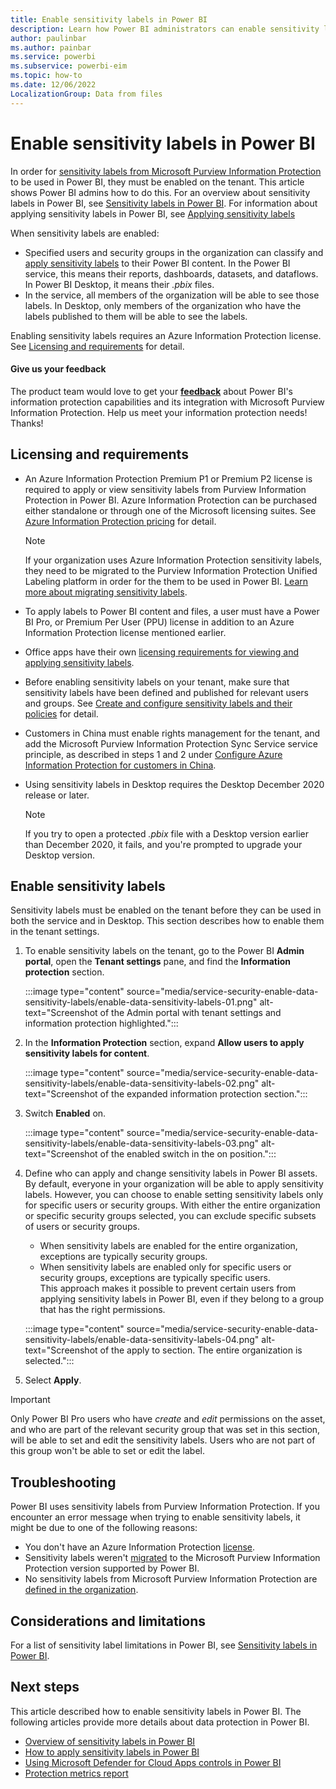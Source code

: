 ```yaml
---
title: Enable sensitivity labels in Power BI
description: Learn how Power BI administrators can enable sensitivity labels in Power BI.
author: paulinbar
ms.author: painbar
ms.service: powerbi
ms.subservice: powerbi-eim
ms.topic: how-to
ms.date: 12/06/2022
LocalizationGroup: Data from files
---
```

# Enable sensitivity labels in Power BI

In order for [sensitivity labels from Microsoft Purview Information Protection](/microsoft-365/compliance/sensitivity-labels) to be used in Power BI, they must be enabled on the tenant. This article shows Power BI admins how to do this. For an overview about sensitivity labels in Power BI, see [Sensitivity labels in Power BI](service-security-sensitivity-label-overview.md). For information about applying sensitivity labels in Power BI, see [Applying sensitivity labels](./service-security-apply-data-sensitivity-labels.md)

When sensitivity labels are enabled:

* Specified users and security groups in the organization can classify and [apply sensitivity labels](./service-security-apply-data-sensitivity-labels.md) to their Power BI content. In the Power BI service, this means their reports, dashboards, datasets, and dataflows. In Power BI Desktop, it means their *.pbix* files.
* In the service, all members of the organization will be able to see those labels. In Desktop, only members of the organization who have the labels published to them will be able to see the labels.

Enabling sensitivity labels requires an Azure Information Protection license. See [Licensing and requirements](#licensing-and-requirements) for detail.

#### Give us your feedback

The product team would love to get your **[feedback](https://forms.office.com/pages/responsepage.aspx?id=v4j5cvGGr0GRqy180BHbR-PPBJBIRPlBpEYIBVrF5lRUREtUREJJRzJZSzcyM1pZWU9LOUdSVkFKWC4u)** about Power BI's information protection capabilities and its integration with Microsoft Purview Information Protection. Help us meet your information protection needs! Thanks!

## Licensing and requirements

* An Azure Information Protection Premium P1 or Premium P2 license is required to apply or view sensitivity labels from Purview Information Protection in Power BI. Azure Information Protection can be purchased either standalone or through one of the Microsoft licensing suites. See [Azure Information Protection pricing](https://azure.microsoft.com/services/information-protection/) for detail.

    > [!NOTE]
    > If your organization uses Azure Information Protection sensitivity labels, they need to be migrated to the Purview Information Protection Unified Labeling platform in order for the them to be used in Power BI. [Learn more about migrating sensitivity labels](/azure/information-protection/configure-policy-migrate-labels).

* To apply labels to Power BI content and files, a user must have a Power BI Pro, or Premium Per User (PPU) license in addition to an Azure Information Protection license mentioned earlier.

* Office apps have their own [licensing requirements for viewing and applying sensitivity labels](/microsoft-365/compliance/get-started-with-sensitivity-labels#subscription-and-licensing-requirements-for-sensitivity-labels).

* Before enabling sensitivity labels on your tenant, make sure that sensitivity labels have been defined and published for relevant users and groups. See [Create and configure sensitivity labels and their policies](/microsoft-365/compliance/create-sensitivity-labels) for detail.

* Customers in China must enable rights management for the tenant, and add the Microsoft Purview Information Protection Sync Service service principle, as described in steps 1 and 2 under [Configure Azure Information Protection for customers in China](/microsoft-365/admin/services-in-china/parity-between-azure-information-protection?view=o365-21vianet&preserve-view=true#configure-aip-for-customers-in-china).

* Using sensitivity labels in Desktop requires the Desktop December 2020 release or later.

    > [!NOTE]
    > If you try to open a protected *.pbix* file with a Desktop version earlier than December 2020, it fails, and you're prompted to upgrade your Desktop version.

## Enable sensitivity labels

Sensitivity labels must be enabled on the tenant before they can be used in both the service and in Desktop. This section describes how to enable them in the tenant settings.

1. To enable sensitivity labels on the tenant, go to the Power BI **Admin portal**, open the **Tenant settings** pane, and find the **Information protection** section.

   :::image type="content" source="media/service-security-enable-data-sensitivity-labels/enable-data-sensitivity-labels-01.png" alt-text="Screenshot of the Admin portal with tenant settings and information protection highlighted.":::

1. In the **Information Protection** section, expand **Allow users to apply sensitivity labels for content**.

   :::image type="content" source="media/service-security-enable-data-sensitivity-labels/enable-data-sensitivity-labels-02.png" alt-text="Screenshot of the expanded information protection section.":::

1. Switch **Enabled** on.

   :::image type="content" source="media/service-security-enable-data-sensitivity-labels/enable-data-sensitivity-labels-03.png" alt-text="Screenshot of the enabled switch in the on position.":::

1. Define who can apply and change sensitivity labels in Power BI assets. By default, everyone in your organization will be able to apply sensitivity labels. However, you can choose to enable setting sensitivity labels only for specific users or security groups. With either the entire organization or specific security groups selected, you can exclude specific subsets of users or security groups.

   * When sensitivity labels are enabled for the entire organization, exceptions are typically security groups.
   * When sensitivity labels are enabled only for specific users or security groups, exceptions are typically specific users.  
    This approach makes it possible to prevent certain users from applying sensitivity labels in Power BI, even if they belong to a group that has the right permissions.

   :::image type="content" source="media/service-security-enable-data-sensitivity-labels/enable-data-sensitivity-labels-04.png" alt-text="Screenshot of the apply to section. The entire organization is selected.":::

1. Select **Apply**.

> [!IMPORTANT]
> Only Power BI Pro users who have *create* and *edit* permissions on the asset, and who are part of the relevant security group that was set in this section, will be able to set and edit the sensitivity labels. Users who are not part of this group won't be able to set or edit the label.

## Troubleshooting

Power BI uses sensitivity labels from Purview Information Protection.  If you encounter an error message when trying to enable sensitivity labels, it might be due to one of the following reasons:

* You don't have an Azure Information Protection [license](#licensing-and-requirements).
* Sensitivity labels weren't [migrated](#enable-sensitivity-labels) to the Microsoft Purview Information Protection version supported by Power BI.
* No sensitivity labels from Microsoft Purview Information Protection are [defined in the organization](#enable-sensitivity-labels).

## Considerations and limitations

For a list of sensitivity label limitations in Power BI, see [Sensitivity labels in Power BI](service-security-sensitivity-label-overview.md#considerations-and-limitations).

## Next steps

This article described how to enable sensitivity labels in Power BI. The following articles provide more details about data protection in Power BI.

* [Overview of sensitivity labels in Power BI](service-security-sensitivity-label-overview.md)
* [How to apply sensitivity labels in Power BI](./service-security-apply-data-sensitivity-labels.md)
* [Using Microsoft Defender for Cloud Apps controls in Power BI](service-security-using-defender-for-cloud-apps-controls.md)
* [Protection metrics report](service-security-data-protection-metrics-report.md)
